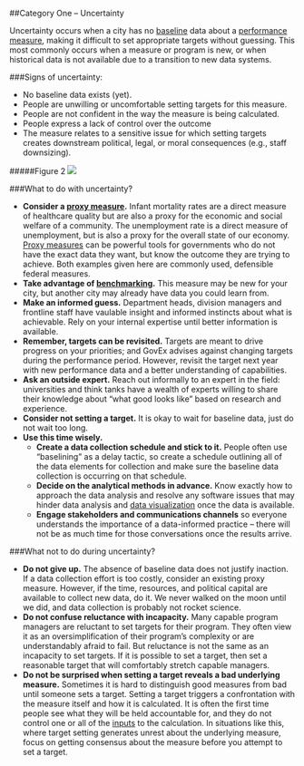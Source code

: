 ##Category One – Uncertainty

Uncertainty occurs when a city has no [baseline](Glossary.md) data about a [performance measure](Glossary.md), making it difficult to set appropriate targets without guessing. This most commonly occurs when a measure or program is new, or when historical data is not available due to a transition to new data systems. 

###Signs of uncertainty:
* No baseline data exists (yet).
* People are unwilling or uncomfortable setting targets for this measure.
* People are not confident in the way the measure is being calculated.
* People express a lack of control over the outcome
* The measure relates to a sensitive issue for which setting targets creates downstream political, legal, or moral consequences (e.g., staff downsizing).

#####Figure 2
<img src="https://raw.githubusercontent.com/centerforgov/setting-performance-targets-getting-started-guide/master/Figures/Target%20Setting%20-%20Figure%202.png">

###What to do with uncertainty?
* **Consider a [proxy measure](Proxy.md).** Infant mortality rates are a direct measure of healthcare quality but are also a proxy for the economic and social welfare of a community. The unemployment rate is a direct measure of unemployment, but is also a proxy for the overall state of our economy. [Proxy measures](Glossary.md) can be powerful tools for governments who do not have the exact data they want, but know the outcome they are trying to achieve. Both examples given here are commonly used, defensible federal measures.
* **Take advantage of [benchmarking](Benchmark.md).** This measure may be new for your city, but another city may already have data you could learn from.
* **Make an informed guess.** Department heads, division managers and frontline staff have vaulable insight and informed instincts about what is achievable. Rely on your internal expertise until better information is available. 
* **Remember, targets can be revisited.** Targets are meant to drive progress on your priorities; and GovEx advises against changing targets during the performance period. However, revisit the target next year with new performance data and a better understanding of capabilities. 
* **Ask an outside expert.** Reach out informally to an expert in the field: universities and think tanks have a wealth of experts willing to share their knowledge about “what good looks like” based on research and experience. 
* **Consider not setting a target.** It is okay to wait for baseline data, just do not wait too long.
* **Use this time wisely.** 
     * **Create a data collection schedule and stick to it.** People often use “baselining” as a delay tactic, so create a schedule outlining all of the data elements for collection and make sure the baseline data collection is occurring on that schedule. 
     * **Decide on the analytical methods in advance.** Know exactly how to approach the data analysis and resolve any software issues that may hinder data analysis and [data visualization](Glossary.md) once the data is available.  
     * **Engage stakeholders and communications channels** so everyone understands the importance of a data-informed practice – there  will not be as much time for those conversations once the results arrive.

###What not to do during uncertainty?
* **Do not give up.** The absence of baseline data does not justify inaction. If a data collection effort is too costly, consider an existing proxy measure. However, if the time, resources, and political capital are available to collect new data, do it. We never walked on the moon until we did, and data collection is probably not rocket science. 
* **Do not confuse reluctance with incapacity.** Many capable program managers are reluctant to set targets for their program. They often view it as an oversimplification of their program’s complexity or are understandably afraid to fail. But reluctance is not the same as an incapacity to set targets. If it is possible to set a target, then set a reasonable target that will comfortably stretch capable managers.
* **Do not be surprised when setting a target reveals a bad underlying measure.** Sometimes it is hard to distinguish good measures from bad until someone sets a target. Setting a target triggers a confrontation with the measure itself and how it is calculated. It is often the first time people see what they will be held accountable for, and they do not control one or all of the [inputs](Glossary.md) to the calculation. In situations like this, where target setting generates unrest about the underlying measure, focus on getting consensus about the measure before you attempt to set a target.

